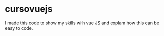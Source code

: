 # cursovuejs
I made this code to show my skills with vue JS and explam how this can be easy to code.
